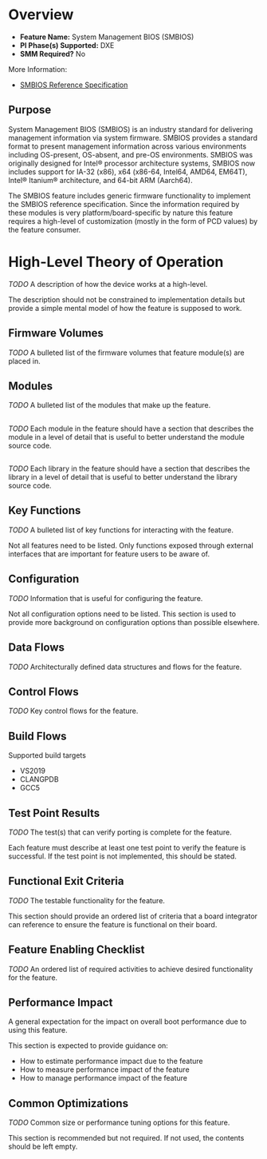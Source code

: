 # Overview
* **Feature Name:** System Management BIOS (SMBIOS)
* **PI Phase(s) Supported:** DXE
* **SMM Required?** No

More Information:
* [SMBIOS Reference Specification](https://www.dmtf.org/standards/smbios)

## Purpose
System Management BIOS (SMBIOS) is an industry standard for delivering management information via system firmware.
SMBIOS provides a standard format to present management information across various environments including OS-present,
OS-absent, and pre-OS environments. SMBIOS was originally designed for Intel&reg; processor architecture systems, SMBIOS
now includes support for IA-32 (x86), x64 (x86-64, Intel64, AMD64, EM64T), Intel&reg; Itanium&reg; architecture, and
64-bit ARM (Aarch64).

The SMBIOS feature includes generic firmware functionality to implement the SMBIOS reference specification. Since the
information required by these modules is very platform/board-specific by nature this feature requires a high-level of
customization (mostly in the form of PCD values) by the feature consumer.

# High-Level Theory of Operation
*_TODO_*
A description of how the device works at a high-level.

The description should not be constrained to implementation details but provide a simple mental model of how the
feature is supposed to work.

## Firmware Volumes
*_TODO_*
A bulleted list of the firmware volumes that feature module(s) are placed in.

## Modules
*_TODO_*
A bulleted list of the modules that make up the feature.

## <Module Name>
*_TODO_*
Each module in the feature should have a section that describes the module in a level of detail that is useful
to better understand the module source code.

## <Library Name>
*_TODO_*
Each library in the feature should have a section that describes the library in a level of detail that is useful
to better understand the library source code.

## Key Functions
*_TODO_*
A bulleted list of key functions for interacting with the feature.

Not all features need to be listed. Only functions exposed through external interfaces that are important for feature
users to be aware of.

## Configuration
*_TODO_*
Information that is useful for configuring the feature.

Not all configuration options need to be listed. This section is used to provide more background on configuration
options than possible elsewhere.

## Data Flows
*_TODO_*
Architecturally defined data structures and flows for the feature.

## Control Flows
*_TODO_*
Key control flows for the feature.

## Build Flows
Supported build targets
* VS2019
* CLANGPDB
* GCC5

## Test Point Results
*_TODO_*
The test(s) that can verify porting is complete for the feature.

Each feature must describe at least one test point to verify the feature is successful. If the test point is not
implemented, this should be stated.

## Functional Exit Criteria
*_TODO_*
The testable functionality for the feature.

This section should provide an ordered list of criteria that a board integrator can reference to ensure the feature is
functional on their board.

## Feature Enabling Checklist
*_TODO_*
An ordered list of required activities to achieve desired functionality for the feature.

## Performance Impact
A general expectation for the impact on overall boot performance due to using this feature.

This section is expected to provide guidance on:
* How to estimate performance impact due to the feature
* How to measure performance impact of the feature
* How to manage performance impact of the feature

## Common Optimizations
*_TODO_*
Common size or performance tuning options for this feature.

This section is recommended but not required. If not used, the contents should be left empty.
